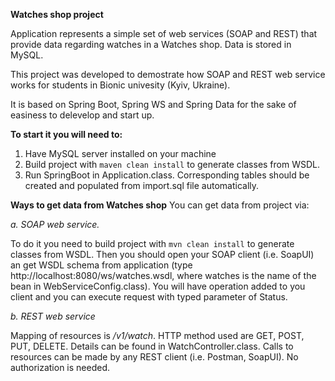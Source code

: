 **Watches shop project**

Application represents a simple set of web services (SOAP and REST) that provide data regarding watches in a Watches shop. Data is stored in MySQL.

This project was developed to demostrate how SOAP and REST web service works for students in Bionic univesity (Kyiv, Ukraine).

It is based on Spring Boot, Spring WS and Spring Data for the sake of easiness to delevelop and start up.

**To start it you will need to:**
1. Have MySQL server installed on your machine
2. Build project with `maven clean install` to generate classes from WSDL.
3. Run SpringBoot in Application.class. Corresponding tables should be created and populated from import.sql file automatically. 

**Ways to get data from Watches shop**
You can get data from project via:

_a. SOAP web service._ 


To do it you need to build project with `mvn clean install` to generate classes from WSDL.
Then you should open your SOAP client (i.e. SoapUI) an get WSDL schema from application (type http://localhost:8080/ws/watches.wsdl, where watches is the name of the bean in WebServiceConfig.class). You will have operation added to you client and you can execute request with typed parameter of Status. 

_b. REST web service_

Mapping of resources is _/v1/watch_. HTTP method used are GET, POST, PUT, DELETE. Details can be found in WatchController.class. Calls to resources can be made by any REST client (i.e. Postman, SoapUI). No authorization is needed.


    